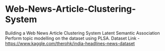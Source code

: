# Web-News-Article-Clustering-System
Building a Web News Article Clustering System
 Latent Semantic Association
Perform topic modelling on the dataset using PLSA.
Dataset Link - https://www.kaggle.com/therohk/india-headlines-news-dataset
